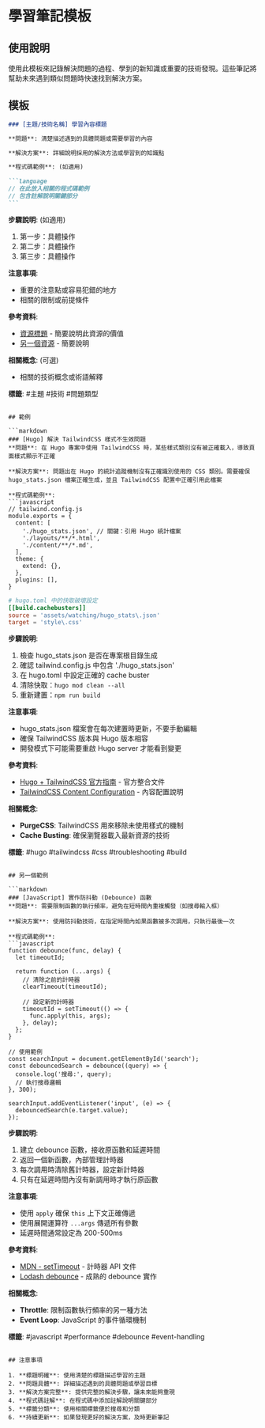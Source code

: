 # 學習筆記模板

## 使用說明

使用此模板來記錄解決問題的過程、學到的新知識或重要的技術發現。這些筆記將幫助未來遇到類似問題時快速找到解決方案。

## 模板

````markdown
### [主題/技術名稱] 學習內容標題

**問題**: 清楚描述遇到的具體問題或需要學習的內容

**解決方案**: 詳細說明採用的解決方法或學習到的知識點

**程式碼範例**: (如適用)

```language
// 在此放入相關的程式碼範例
// 包含註解說明關鍵部分
```
````

**步驟說明**: (如適用)

1. 第一步：具體操作
2. 第二步：具體操作
3. 第三步：具體操作

**注意事項**:

- 重要的注意點或容易犯錯的地方
- 相關的限制或前提條件

**參考資料**:

- [資源標題](URL) - 簡要說明此資源的價值
- [另一個資源](URL) - 簡要說明

**相關概念**: (可選)

- 相關的技術概念或術語解釋

**標籤**: #主題 #技術 #問題類型

````

## 範例

```markdown
### [Hugo] 解決 TailwindCSS 樣式不生效問題
**問題**: 在 Hugo 專案中使用 TailwindCSS 時，某些樣式類別沒有被正確載入，導致頁面樣式顯示不正確

**解決方案**: 問題出在 Hugo 的統計追蹤機制沒有正確識別使用的 CSS 類別。需要確保 hugo_stats.json 檔案正確生成，並且 TailwindCSS 配置中正確引用此檔案

**程式碼範例**:
```javascript
// tailwind.config.js
module.exports = {
  content: [
    './hugo_stats.json', // 關鍵：引用 Hugo 統計檔案
    './layouts/**/*.html',
    './content/**/*.md',
  ],
  theme: {
    extend: {},
  },
  plugins: [],
}
````

```toml
# hugo.toml 中的快取破壞設定
[[build.cachebusters]]
source = 'assets/watching/hugo_stats\.json'
target = 'style\.css'
```

**步驟說明**:

1. 檢查 hugo_stats.json 是否在專案根目錄生成
2. 確認 tailwind.config.js 中包含 './hugo_stats.json'
3. 在 hugo.toml 中設定正確的 cache buster
4. 清除快取：`hugo mod clean --all`
5. 重新建置：`npm run build`

**注意事項**:

- hugo_stats.json 檔案會在每次建置時更新，不要手動編輯
- 確保 TailwindCSS 版本與 Hugo 版本相容
- 開發模式下可能需要重啟 Hugo server 才能看到變更

**參考資料**:

- [Hugo + TailwindCSS 官方指南](https://gohugo.io/hugo-pipes/tailwindcss/) - 官方整合文件
- [TailwindCSS Content Configuration](https://tailwindcss.com/docs/content-configuration) - 內容配置說明

**相關概念**:

- **PurgeCSS**: TailwindCSS 用來移除未使用樣式的機制
- **Cache Busting**: 確保瀏覽器載入最新資源的技術

**標籤**: #hugo #tailwindcss #css #troubleshooting #build

````

## 另一個範例

```markdown
### [JavaScript] 實作防抖動 (Debounce) 函數
**問題**: 需要限制函數的執行頻率，避免在短時間內重複觸發（如搜尋輸入框）

**解決方案**: 使用防抖動技術，在指定時間內如果函數被多次調用，只執行最後一次

**程式碼範例**:
```javascript
function debounce(func, delay) {
  let timeoutId;

  return function (...args) {
    // 清除之前的計時器
    clearTimeout(timeoutId);

    // 設定新的計時器
    timeoutId = setTimeout(() => {
      func.apply(this, args);
    }, delay);
  };
}

// 使用範例
const searchInput = document.getElementById('search');
const debouncedSearch = debounce((query) => {
  console.log('搜尋:', query);
  // 執行搜尋邏輯
}, 300);

searchInput.addEventListener('input', (e) => {
  debouncedSearch(e.target.value);
});
````

**步驟說明**:

1. 建立 debounce 函數，接收原函數和延遲時間
2. 返回一個新函數，內部管理計時器
3. 每次調用時清除舊計時器，設定新計時器
4. 只有在延遲時間內沒有新調用時才執行原函數

**注意事項**:

- 使用 `apply` 確保 `this` 上下文正確傳遞
- 使用展開運算符 `...args` 傳遞所有參數
- 延遲時間通常設定為 200-500ms

**參考資料**:

- [MDN - setTimeout](https://developer.mozilla.org/en-US/docs/Web/API/setTimeout) - 計時器 API 文件
- [Lodash debounce](https://lodash.com/docs/4.17.15#debounce) - 成熟的 debounce 實作

**相關概念**:

- **Throttle**: 限制函數執行頻率的另一種方法
- **Event Loop**: JavaScript 的事件循環機制

**標籤**: #javascript #performance #debounce #event-handling

```

## 注意事項

1. **標題明確**: 使用清楚的標題描述學習的主題
2. **問題具體**: 詳細描述遇到的具體問題或學習目標
3. **解決方案完整**: 提供完整的解決步驟，讓未來能夠重現
4. **程式碼註解**: 在程式碼中添加註解說明關鍵部分
5. **標籤分類**: 使用相關標籤便於搜尋和分類
6. **持續更新**: 如果發現更好的解決方案，及時更新筆記
```
